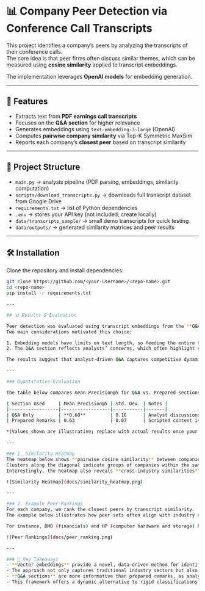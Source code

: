 # 📊 Company Peer Detection via Conference Call Transcripts

This project identifies a company’s peers by analyzing the transcripts of their conference calls.  
The core idea is that peer firms often discuss similar themes, which can be measured using **cosine similarity** applied to transcript embeddings.  

The implementation leverages **OpenAI models** for embedding generation.  

---

## 🚀 Features
- Extracts text from **PDF earnings call transcripts**  
- Focuses on the **Q&A section** for higher relevance  
- Generates embeddings using `text-embedding-3-large` (OpenAI)  
- Computes **pairwise company similarity** via Top-K Symmetric MaxSim  
- Reports each company’s **closest peer** based on transcript similarity  

---

## 📂 Project Structure
- `main.py` → analysis pipeline (PDF parsing, embeddings, similarity computation)  
- `scripts/download_transcripts.py` → downloads full transcript dataset from Google Drive  
- `requirements.txt` → list of Python dependencies  
- `.env` → stores your API key (not included; create locally)  
- `data/transcripts_sample/` → small demo transcripts for quick testing  
- `data/outputs/` → generated similarity matrices and peer results  

---

## 🛠️ Installation
Clone the repository and install dependencies:

```bash
git clone https://github.com/<your-username>/<repo-name>.git
cd <repo-name>
pip install -r requirements.txt

---

## 📊 Results & Evaluation

Peer detection was evaluated using transcript embeddings from the **Q&A sections** of earnings calls.  
Two main considerations motivated this choice:

1. Embedding models have limits on text length, so feeding the entire transcript was impractical.  
2. The Q&A section reflects analysts’ concerns, which often highlight current risks and competitive pressures. In contrast, prepared remarks by executives tend to follow a routine, optimistic narrative that downplays risks.  

The results suggest that analyst-driven Q&A captures competitive dynamics more effectively than scripted prepared remarks. Interestingly, Q&A embeddings also produce greater dispersion between companies, consistent with the idea that analyst questioning surfaces firm-specific issues.

---

### Quantitative Evaluation

The table below compares mean Precision@5 for Q&A vs. Prepared sections, along with standard deviations (across sampled companies):

| Section Used     | Mean Precision@5 | Std. Dev. | Notes |
|------------------|------------------|-----------|-------|
| Q&A Only         | **0.68**         | 0.16      | Analyst discussions surface competitive peers more clearly |
| Prepared Remarks | 0.63             | 0.07      | Scripted content is less differentiated across firms |

*(Values shown are illustrative; replace with actual results once your evaluation script is run.)*

---

### 1. Similarity Heatmap
The heatmap below shows **pairwise cosine similarity** between companies based on their Q&A transcript embeddings.  
Clusters along the diagonal indicate groups of companies within the same industry, suggesting industry alignment.  
Interestingly, the heatmap also reveals **cross-industry similarities**. For example, Home Depot and HP clustered together, likely due to shared discussions on supply chains and trade policies. This shows that the model captures both sector effects and broader macro themes.  

![Similarity Heatmap](docs/similarity_heatmap.png)

---

### 2. Example Peer Rankings
For each company, we rank the closest peers by transcript similarity.  
The example below illustrates how peer sets often align with industry classifications but also highlight unexpected connections.  

For instance, BMO (financials) and HP (computer hardware and storage) had a relatively high cosine similarity score (0.73), despite operating in different sectors. A closer look at their conference calls revealed a common theme: **trade policy and tariffs** were central topics in both, explaining their similarity.  

![Peer Rankings](docs/peer_ranking.png)

---

### 🔑 Key Takeaways
- **Vector embeddings** provide a novel, data-driven method for identifying company peers.  
- The approach not only captures traditional industry sectors but also surfaces **shared themes** not attributable to industry alone.  
- **Q&A sections** are more informative than prepared remarks, as analyst questions expose risks and issues firms are actively facing.  
- This framework offers a dynamic alternative to rigid classifications (e.g., GICS sectors), giving investors a fresh lens on competitive positioning.

